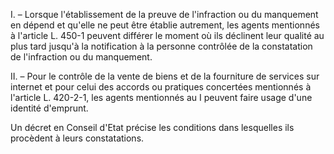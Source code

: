   

I. – Lorsque l'établissement de la preuve de l'infraction ou du manquement en dépend et qu'elle ne peut être établie autrement, les agents mentionnés à l'article L. 450-1 peuvent différer le moment où ils déclinent leur qualité au plus tard jusqu'à la notification à la personne contrôlée de la constatation de l'infraction ou du manquement. 


  

  

II. – Pour le contrôle de la vente de biens et de la fourniture de services sur internet et pour celui des accords ou pratiques concertées mentionnés à l'article L. 420-2-1, les agents mentionnés au I peuvent faire usage d'une identité d'emprunt. 


  

  

Un décret en Conseil d'Etat précise les conditions dans lesquelles ils procèdent à leurs constatations.


  
